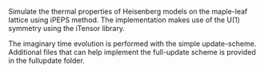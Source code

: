 Simulate the thermal properties of Heisenberg models on the maple-leaf lattice using iPEPS method. The implementation makes use of the U(1) symmetry using the iTensor library.

The imaginary time evolution is performed with the simple update-scheme. Additional files that can help implement the full-update scheme is provided in the fullupdate folder.

